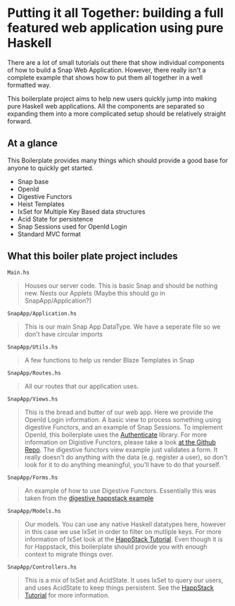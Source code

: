 Putting it all Together: building a full featured web application using pure Haskell
====================================================================================

There are a lot of small tutorials out there that show individual components of how to build a Snap Web Application. However, there really isn't a complete example that shows how to put them all together in a well formatted way. 

This boilerplate project aims to help new users quickly jump into making pure Haskell web applications. All the components are separated so expanding them into a more complicated setup should be relatively straight forward.

At a glance
-----------

This Boilerplate provides many things which should provide a good base for anyone to quickly get started.

* Snap base
* OpenId
* Digestive Functors
* Heist Templates
* IxSet for Multiple Key Based data structures
* Acid State for persistence
* Snap Sessions used for OpenId Login
* Standard MVC format

What this boiler plate project includes
---------------------------------------

    Main.hs
> Houses our server code. This is basic Snap and should be nothing new.
> Nests our Applets (Maybe this should go in SnapApp/Application?)

    SnapApp/Application.hs
> This is our main Snap App DataType. 
> We have a seperate file so we don't have circular imports

    SnapApp/Utils.hs
> A few functions to help us render Blaze Templates in Snap

    SnapApp/Routes.hs
> All our routes that our application uses.

    SnapApp/Views.hs
> This is the bread and butter of our web app. Here we provide the OpenId Login information. A basic view to process something using digestive Functors, and an example of Snap Sessions. To implement OpenId, this boilerplate uses the [Authenticate](http://hackage.haskell.org/package/authenticate) library. For more information on Digistive Functors, please take a look [at the Github Repo](https://github.com/jaspervdj/digestive-functors/). The digestive functors view example just validates a form. It really doesn't do anything with the data (e.g. register a user), so don't look for it to do anything meaningful, you'll have to do that yourself.

    SnapApp/Forms.hs
> An example of how to use Digestive Functors. Essentially this was taken from the [digestive happstack example](https://github.com/jaspervdj/digestive-functors/blob/master/examples/tutorial.lhs)

    SnapApp/Models.hs
> Our models. You can use any native Haskell datatypes here, however in this case we use IxSet in order to filter on mutliple keys. For more information of IxSet look at the [HappStack Tutorial](http://happstack.com/docs/crashcourse/AcidState.html). Even though it is for Happstack, this boilerplate should provide you with enough context to migrate things over.

    SnapApp/Controllers.hs
>This is a mix of IxSet and AcidState. It uses IxSet to query our users, and uses AcidState to keep things persistent. See the [HappStack Tutorial](http://happstack.com/docs/crashcourse/AcidState.html) for more information.